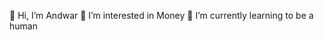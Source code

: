 👋 Hi, I’m Andwar
👀 I’m interested in Money
🌱 I’m currently learning to be a human

<!---
Andwar22/Andwar22 is a ✨ special ✨ repository because its `README.md` (this file) appears on your GitHub profile.
You can click the Preview link to take a look at your changes.
--->
